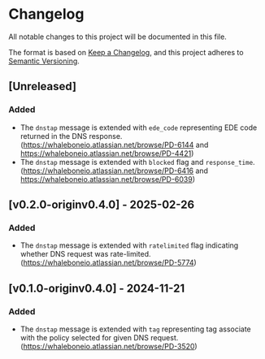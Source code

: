 # Changelog

All notable changes to this project will be documented in this file.

The format is based on [Keep a Changelog](https://keepachangelog.com/en/1.0.0/),
and this project adheres to [Semantic Versioning](https://semver.org/spec/v2.0.0.html).

## [Unreleased]
### Added
- The `dnstap` message is extended with `ede_code` representing EDE code returned in the DNS response. (https://whaleboneio.atlassian.net/browse/PD-6144 and https://whaleboneio.atlassian.net/browse/PD-4421)
- The `dnstap` message is extended with `blocked` flag and `response_time`. (https://whaleboneio.atlassian.net/browse/PD-6416 and https://whaleboneio.atlassian.net/browse/PD-6039)

## [v0.2.0-originv0.4.0] - 2025-02-26
### Added
- The `dnstap` message is extended with `ratelimited` flag indicating whether DNS request was rate-limited. (https://whaleboneio.atlassian.net/browse/PD-5774)

## [v0.1.0-originv0.4.0] - 2024-11-21
### Added
- The `dnstap` message is extended with `tag` representing tag associate with the policy selected for given DNS request. (https://whaleboneio.atlassian.net/browse/PD-3520)